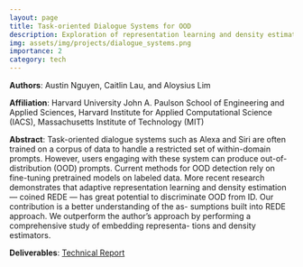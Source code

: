 ```yaml
---
layout: page
title: Task-oriented Dialogue Systems for OOD
description: Exploration of representation learning and density estimators
img: assets/img/projects/dialogue_systems.png
importance: 2
category: tech
---
```



**Authors**: Austin Nguyen, Caitlin Lau, and Aloysius Lim

**Affiliation**: Harvard University John A. Paulson School of Engineering and Applied Sciences, Harvard Institute for Applied Computational Science (IACS), Massachusetts Institute of Technology (MIT)

**Abstract**: Task-oriented dialogue systems such as Alexa and Siri are often trained on a corpus of data to handle a restricted set of within-domain prompts. However, users engaging with these system can produce out-of-distribution (OOD) prompts. Current methods for OOD detection rely on fine-tuning pretrained models on labeled data. More recent research demonstrates that adaptive representation learning and density estimation — coined REDE — has great potential to discriminate OOD from ID. Our contribution is a better understanding of the as- sumptions built into REDE approach. We outperform the author’s approach by performing a comprehensive study of embedding representa- tions and density estimators.

**Deliverables**: <a href='/assets/pdf/project_task_dialogue_systems.pdf'>Technical Report</a>   

